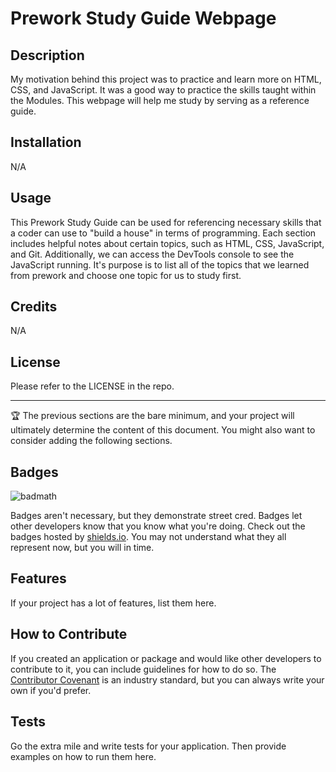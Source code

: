 # Prework Study Guide Webpage

## Description

My motivation behind this project was to practice and learn more on HTML, CSS, and JavaScript. It was a good way to practice the skills taught within the Modules. This webpage will help me study by serving as a reference guide.

## Installation

N/A

## Usage

This Prework Study Guide can be used for referencing necessary skills that a coder can use to "build a house" in terms of programming. Each section includes helpful notes about certain topics, such as HTML, CSS, JavaScript, and Git. Additionally, we can access the DevTools console to see the JavaScript running. It's purpose is to list all of the topics that we learned from prework and choose one topic for us to study first. 

## Credits

N/A

## License

Please refer to the LICENSE in the repo.

---

🏆 The previous sections are the bare minimum, and your project will ultimately determine the content of this document. You might also want to consider adding the following sections.

## Badges

![badmath](https://img.shields.io/github/languages/top/nielsenjared/badmath)

Badges aren't necessary, but they demonstrate street cred. Badges let other developers know that you know what you're doing. Check out the badges hosted by [shields.io](https://shields.io/). You may not understand what they all represent now, but you will in time.

## Features

If your project has a lot of features, list them here.

## How to Contribute

If you created an application or package and would like other developers to contribute to it, you can include guidelines for how to do so. The [Contributor Covenant](https://www.contributor-covenant.org/) is an industry standard, but you can always write your own if you'd prefer.

## Tests

Go the extra mile and write tests for your application. Then provide examples on how to run them here.